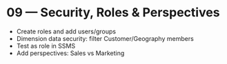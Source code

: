 # 09 — Security, Roles & Perspectives

- Create roles and add users/groups
- Dimension data security: filter Customer/Geography members
- Test as role in SSMS
- Add perspectives: Sales vs Marketing
